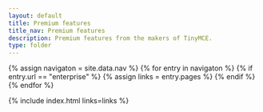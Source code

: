 ```yaml
---
layout: default
title: Premium features
title_nav: Premium features
description: Premium features from the makers of TinyMCE.
type: folder
---
```

{% assign navigaton = site.data.nav %}
{% for entry in navigaton %}
  {% if entry.url == "enterprise" %}
    {% assign links = entry.pages %}
  {% endif %}
{% endfor %}

{% include index.html links=links %}
